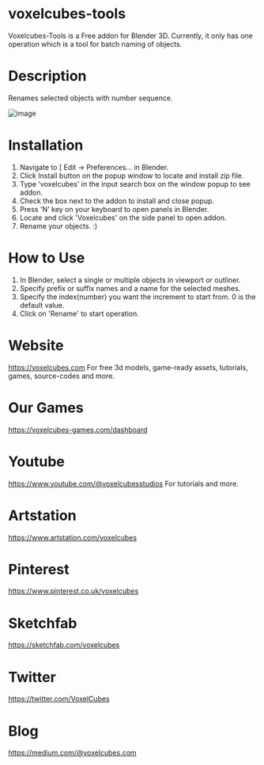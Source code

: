 # voxelcubes-tools
Voxelcubes-Tools is a Free addon for Blender 3D. Currently, it only has one operation which is a tool for batch naming of objects.

# Description
Renames selected objects with number sequence.  

![image](https://user-images.githubusercontent.com/109323649/221378986-b4b1fc54-00d8-4302-9639-8a6ee74a6126.png)


# Installation
1. Navigate to [ Edit -> Preferences... in Blender.
2. Click Install button on the popup window to locate and install zip file.
3. Type 'voxelcubes' in the input search box on the window popup to see addon.
4. Check the box next to the addon to install and close popup.
5. Press 'N' key on your keyboard to open panels in Blender.
6. Locate and click 'Voxelcubes' on the side panel to open addon.
7. Rename your objects. :) 

# How to Use
1. In Blender, select a single or multiple objects in viewport or outliner.
2. Specify prefix or suffix names and a name for the selected meshes.
3. Specify the index(number) you want the increment to start from. 0 is the default value.
4. Click on 'Rename' to start operation.

# Website
https://voxelcubes.com
For free 3d models, game-ready assets, tutorials, games, source-codes and more.

# Our Games
https://voxelcubes-games.com/dashboard

# Youtube
https://www.youtube.com/@voxelcubesstudios
For tutorials and more.

# Artstation
https://www.artstation.com/voxelcubes

# Pinterest
https://www.pinterest.co.uk/voxelcubes

# Sketchfab
https://sketchfab.com/voxelcubes

# Twitter
https://twitter.com/VoxelCubes

# Blog
https://medium.com/@voxelcubes.com

